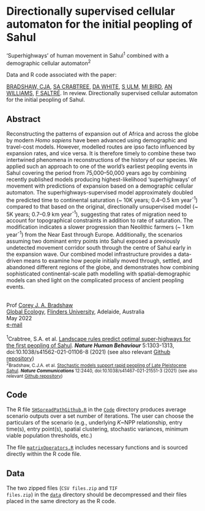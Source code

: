 # Directionally supervised cellular automaton for the initial peopling of Sahul

‘Superhighways’ of human movement in Sahul<sup>1</sup> combined with a demographic cellular automaton<sup>2</sup>

Data and R code associated with the paper:

<a href="http://scholar.google.com.au/citations?sortby=pubdate&hl=en&user=1sO0O3wAAAAJ&view_op=list_works">BRADSHAW, CJA</a>, <a href="https://stefanicrabtree.com/about-stefani/">SA CRABTREE</a>, <a href="https://santafe.edu/people/profile/devin-white">DA WHITE</a>, <a href="https://research.jcu.edu.au/portfolio/sean.ulm">S ULM</a>, <a href="https://research.jcu.edu.au/portfolio/michael.bird">MI BIRD</a>, <a href="https://www.emmconsulting.com.au/about/leadership-team/dr-alan-william-2/">AN WILLIAMS</a>, <a href="http://www.flinders.edu.au/people/frederik.saltre">F SALTRÉ</a>. In review. Directionally supervised cellular automaton for the initial peopling of Sahul.

## Abstract
Reconstructing the patterns of expansion out of Africa and across the globe by modern <em>Homo sapiens</em> have been advanced using demographic and travel-cost models. However, modelled routes are ipso facto influenced by expansion rates, and vice versa. It is therefore timely to combine these two intertwined phenomena in reconstructions of the history of our species. We applied such an approach to one of the world’s earliest peopling events in Sahul covering the period from 75,000–50,000 years ago by combining recently published models producing highest-likelihood ‘superhighways’ of movement with predictions of expansion based on a demographic cellular automaton. The superhighways-supervised model approximately doubled the predicted time to continental saturation (~ 10K years; 0.4–0.5 km year<sup>-1</sup>) compared to that based on the original, directionally unsupervised model (~ 5K years; 0.7–0.9 km year<sup>-1</sup>), suggesting that rates of migration need to account for topographical constraints in addition to rate of saturation. The modification indicates a slower progression than Neolithic farmers (~ 1 km year<sup>-1</sup>) from the Near East through Europe. Additionally, the scenarios assuming two dominant entry points into Sahul exposed a previously undetected movement corridor south through the centre of Sahul early in the expansion wave. Our combined model infrastructure provides a data-driven means to examine how people initially moved through, settled, and abandoned different regions of the globe, and demonstrates how combining sophisticated continental-scale path modelling with spatial-demographic models can shed light on the complicated process of ancient peopling events. 

<br>
Prof <a href="http://scholar.google.com.au/citations?sortby=pubdate&hl=en&user=1sO0O3wAAAAJ&view_op=list_works">Corey J. A. Bradshaw</a> <br>
<a href="http://globalecologyflinders.com" target="_blank">Global Ecology</a>, <a href="http://flinders.edu.au" target="_blank">Flinders University</a>, Adelaide, Australia <br>
May 2022 <br>
<a href=mailto:corey.bradshaw@flinders.edu.au>e-mail</a> <br>
<br>
<sup>1</sup>Crabtree, S.A. et al. <a href="http://doi.org/10.1038/s41562-021-01106-8">Landscape rules predict optimal super-highways for the first peopling of Sahul</a>. <strong><em>Nature Human Behaviour</strong></em> 5:1303-1313, doi:10.1038/s41562-021-01106-8 (2021) (see also relevant <a href="https://github.com/dawhite/sfa">Github repository</a>)<br>
<small><sup>2</sup>Bradshaw, C.J.A. et al. <a href="http://doi.org/10.1038/s41467-021-21551-3">Stochastic models support rapid peopling of Late Pleistocene Sahul</a>. <strong><em>Nature Communications</strong></em> 12:2440, doi:10.1038/s41467-021-21551-3 (2021) (see also relevant <a href="https://github.com/cjabradshaw/SahulHumanSpread">Github repository</a>)</small>


## Code
The R file <a href="https://github.com/cjabradshaw/SuperhighwaysSpreadModel/blob/main/code/SHSpreadPathGithub.R"><code>SHSpreadPathGithub.R</code></a> in the <a href="https://github.com/cjabradshaw/SuperhighwaysSpreadModel/tree/main/code"><code>Code</code></a> directory produces average scenario outputs over a set number of iterations. The user can choose the particulars of the scenario (e.g., underlying <em>K</em>~NPP relationship, entry time(s), entry point(s), spatial clustering, stochastic variances, minimum viable population thresholds, etc.)

The file <a href="https://github.com/cjabradshaw/SuperhighwaysSpreadModel/blob/main/code/matrixOperators.r"><code>matrixOperators.R</code></a> includes necessary functions and is sourced directly within the R code file.

## Data
The two zipped files (<code>CSV files.zip</code> and <code>TIF files.zip</code>) in the <a href="https://github.com/cjabradshaw/SuperhighwaysSpreadModel/tree/main/data"><code>data</code></a> directory should be decompressed and their files placed in the same directory as the R code.

